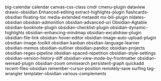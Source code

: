 big-calendar
calendar
canvas-css-class
cmdr
cmenu-plugin
dataview
drawio-obsidian
Enhanced-editing
extract-highlights-plugin
flashcards-obsidian
floating-toc
media-extended
metaedit
mx-bili-plugin
nldates-obsidian
obsidian-admonition
obsidian-advanced-uri
Obsidian-Agtable
obsidian-booknote-plugin
obsidian-checklist-plugin
obsidian-dynamic-highlights
obsidian-enhancing-mindmap
obsidian-excalidraw-plugin
obsidian-file-link
obsidian-hover-editor
obsidian-image-auto-upload-plugin
obsidian-image-toolkit
obsidian-kanban
obsidian-language-learner
obsidian-memos
obsidian-outliner
obsidian-pandoc
obsidian-projects
obsidian-regex-pipeline
obsidian-spaced-repetition
obsidian-style-settings
obsidian-version-history-diff
obsidian-view-mode-by-frontmatter
obsidian-weread-plugin
obsidian-zoom
omnisearch
persistent-graph
quickadd
recent-files-obsidian
remember-cursor-position
remotely-save
surfing
tag-wrangler
templater-obsidian
various-complements